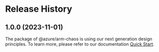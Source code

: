 # Release History
    
## 1.0.0 (2023-11-01)

The package of @azure/arm-chaos is using our next generation design principles. To learn more, please refer to our documentation [Quick Start](https://aka.ms/js-track2-quickstart).

